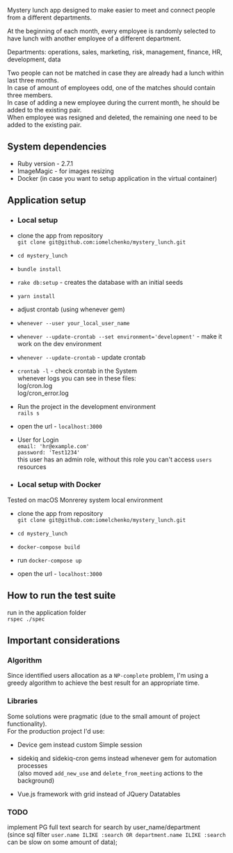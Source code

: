 Mystery lunch app designed to make easier to
meet and connect people from a different departments.

At the beginning of each month, every employee is randomly selected to have lunch with another employee of a different department.

Departments: operations, sales, marketing, risk, management, finance, HR, development, data

Two people can not be matched in case they are already had a lunch within last three months.  
In case of amount of employees odd, one of the matches should contain three members.  
In case of adding a new employee during the current month, he should be added to the existing pair.  
When employee was resigned and deleted, the remaining one need to be added to the existing pair.

## System dependencies
* Ruby version - 2.7.1
* ImageMagic - for images resizing
* Docker (in case you want to setup application in the virtual container)

## Application setup
* ### Local setup
* clone the app from repository  
`git clone git@github.com:iomelchenko/mystery_lunch.git`
* `cd mystery_lunch`
* `bundle install`
* `rake db:setup` - creates the database with an initial seeds
* `yarn install`
* adjust crontab (using whenever gem)
* `whenever --user your_local_user_name`
* `whenever --update-crontab --set environment='development'` - make it work on the dev environment
* `whenever --update-crontab` - update crontab
* `crontab -l` - check crontab in the System  
whenever logs you can see in these files:  
log/cron.log  
log/cron_error.log  
* Run the project in the development environment  
`rails s`
* open the url - `localhost:3000`

* User for Login  
`email: 'hr@example.com'`  
`password: 'Test1234'`  
this user has an admin role, without this role you can't access `users` resources  

* ### Local setup with Docker  
Tested on macOS Monrerey system local environment
* clone the app from repository  
  `git clone git@github.com:iomelchenko/mystery_lunch.git`
* `cd mystery_lunch`
* `docker-compose build`
* run `docker-compose up`

* open the url - `localhost:3000`

##  How to run the test suite  
run in the application folder  
`rspec ./spec`

##  Important considerations

### Algorithm
Since identified users allocation as a `NP-complete` problem, I'm using a greedy algorithm to achieve the best result for an appropriate time.
### Libraries
Some solutions were pragmatic (due to the small amount of project functionality).  
For the production project I'd use:  
* Device gem instead custom Simple session
* sidekiq and sidekiq-cron gems instead whenever gem for automation processes  
(also moved `add_new_use` and `delete_from_meeting` actions to the background)

* Vue.js framework with grid instead of JQuery Datatables

### TODO
implement PG full text search for search by user_name/department  
(since sql filter `user.name ILIKE :search OR department.name ILIKE :search` can be slow on some amount of data);
